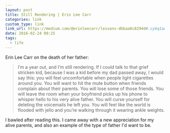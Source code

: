 ```yaml
---
layout: post
title: Still Rendering | Erin Lee Carr
categories: link
custom_type: link
link_url: https://medium.com/@erinleecarr/lessons-dbbaa0c8294d#.cy6q1awqj
date: 2016-02-24 09:25
tags:
  - life
---
```

Erin Lee Carr on the death of her father:

> I’m a year out, and I’m still rendering. If I could talk to that grief stricken kid, because I was a kid before my dad passed away, I would say this: you will feel uncomfortable when people light cigarettes around you. You will want to hit the mute button when friends complain about their parents. You will lose some of those friends. You will leave the room when your boyfriend picks up his phone to whisper hello to his very alive father. You will curse yourself for deleting the voicemails he left you. You will feel like the world is flooded with jello and you’re walking through it wearing ankle weights.

I bawled after reading this. I came away with a new appreciation for my alive parents, and also an example of the type of father I'd want to be.
